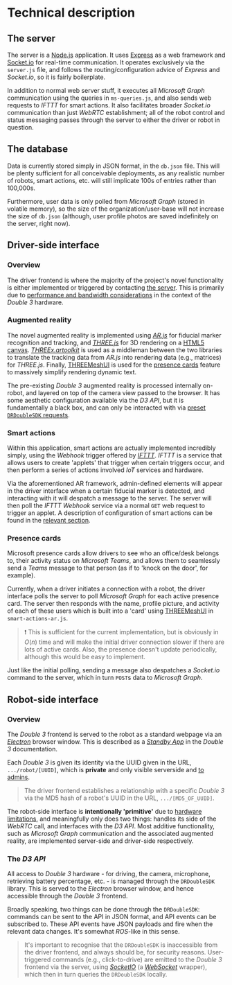 # Technical description
## The server
The server is a [Node.js](https://nodejs.org/) application. It uses [Express](https://expressjs.com/) as a web framework and [Socket.io](https://socket.io/) for real-time communication. It operates exclusively via the `server.js` file, and follows the routing/configuration advice of *Express* and *Socket.io*, so it is fairly boilerplate.

In addition to normal web server stuff, it executes all *Microsoft Graph* communication using the queries in `ms-queries.js`, and also sends web requests to *IFTTT* for smart actions. It also facilitates broader *Socket.io* communication than just *WebRTC* establishment; all of the robot control and status messaging passes through the server to either the driver or robot in question.

## The database
Data is currently stored simply in JSON format, in the `db.json` file. This will be plenty sufficient for all conceivable deployments, as any realistic number of robots, smart actions, etc. will still implicate 100s of entries rather than 100,000s.

Furthermore, user data is only polled from *Microsoft Graph* (stored in volatile memory), so the size of the organization/user-base will not increase the size of `db.json` (although, user profile photos are saved indefinitely on the server, right now). 

## Driver-side interface
### Overview
The driver frontend is where the majority of the project's novel functionality is either implemented or triggered by contacting [the server](#the-server). This is primarily due to [performance and bandwidth considerations](limitations-and-trade-offs.md#double-3-performance-and-network-bandwidth) in the context of the *Double 3* hardware.

### Augmented reality
The novel augmented reality is implemented using [*AR.js*](https://ar-js-org.github.io/AR.js-Docs/) for fiducial marker recognition and tracking, and [*THREE.js*](https://threejs.org/) for 3D rendering on a [HTML5 canvas](https://developer.mozilla.org/en-US/docs/Web/API/Canvas_API). [*THREEx.artoolkit*](https://jeromeetienne.github.io/AR.js/three.js/) is used as a middleman between the two libraries to translate the tracking data from *AR.js* into rendering data (e.g., matrices) for *THREE.js*. Finally, [THREEMeshUI](https://github.com/felixmariotto/three-mesh-ui) is used for the [presence cards](system-configuration.md#microsoft-teams-presence-cards) feature to massively simplify rendering dynamic text.

The pre-existing *Double 3* augmented reality is processed internally on-robot, and layered on top of the camera view passed to the browser. It has some aesthetic configuration available via the *D3 API*, but it is fundamentally a black box, and can only be interacted with via [preset `DRDoubleSDK` requests](#the-d3-api). 

### Smart actions
Within this application, smart actions are actually implemented incredibly simply, using the *Webhook* trigger offered by [*IFTTT*](https://www.ifttt.com/). *IFTTT* is a service that allows users to create 'applets' that trigger when certain triggers occur, and then perform a series of actions involved *IoT* services and hardware.

Via the aforementioned AR framework, admin-defined elements will appear in the driver interface when a certain fiducial marker is detected, and interacting with it will despatch a message to the server. The server will then poll the *IFTTT Webhook* service via a normal `GET` web request to trigger an applet. A description of configuration of smart actions can be found in the [relevant section](system-configuration.md#ifttt-smart-actions).

### Presence cards
Microsoft presence cards allow drivers to see who an office/desk belongs to, their activity status on *Microsoft Teams*, and allows them to seamlessly send a *Teams* message to that person (as if to 'knock on the door', for example).

Currently, when a driver initiates a connection with a robot, the driver interface polls the server to poll *Microsoft Graph* for each active presence card. The server then responds with the name, profile picture, and activity of each of these users which is built into a 'card' using [THREEMeshUI](https://github.com/felixmariotto/three-mesh-ui) in `smart-actions-ar.js`.

> ❗ This is sufficient for the current implementation, but is obviously in $O(n)$ time and will make the initial driver connection slower if there are lots of active cards. Also, the presence doesn't update periodically, although this would be easy to implement.

Just like the initial polling, sending a message also despatches a *Socket.io* command to the server, which in turn `POST`s data to *Microsoft Graph*.

## Robot-side interface
### Overview
The *Double 3* frontend is served to the robot as a standard webpage via an [*Electron*](https://www.electronjs.org/) browser window. This is described as a [*Standby App*](https://github.com/doublerobotics/d3-sdk/tree/master/examples/standby-basic) in the *Double 3* documentation.

Each *Double 3* is given its identity via the UUID given in the URL, `.../robot/[UUID]`, which is **private** and only visible serverside and [to admins](system-configuration#double-3-robots).

> The driver frontend establishes a relationship with a specific *Double 3* via the MD5 hash of a robot's UUID in the URL, `.../[MD5_OF_UUID]`.

The robot-side interface is **intentionally 'primitive'** due to [hardware limitations](limitations-and-trade-offs.md#double-3-performance-and-network-bandwidth), and meaningfully only does two things: handles its side of the *WebRTC* call, and interfaces with the *D3 API*. Most additive functionality, such as *Microsoft Graph* communication and the associated augmented reality, are implemented server-side and driver-side respectively.

### The *D3 API*
All access to *Double 3* hardware - for driving, the camera, microphone, retrieving battery percentage, etc. - is managed through the `DRDoubleSDK` library. This is served to the *Electron* browser window, and hence accessible through the *Double 3* frontend.

Broadly speaking, two things can be done through the `DRDoubleSDK`: commands can be sent to the API in JSON format, and API events can be subscribed to. These API events have JSON payloads and fire when the relevant data changes. It's somewhat *ROS*-like in this sense.

> It's important to recognise that the `DRDoubleSDK` is inaccessible from the driver frontend, and always should be, for security reasons. User-triggered commands (e.g., click-to-drive) are emitted to the *Double 3* frontend via the server, using [*SocketIO*](https://socket.io/) (a [*WebSocket*](https://developer.mozilla.org/en-US/docs/Web/API/WebSockets_API) wrapper), which then in turn queries the `DRDoubleSDK` locally.